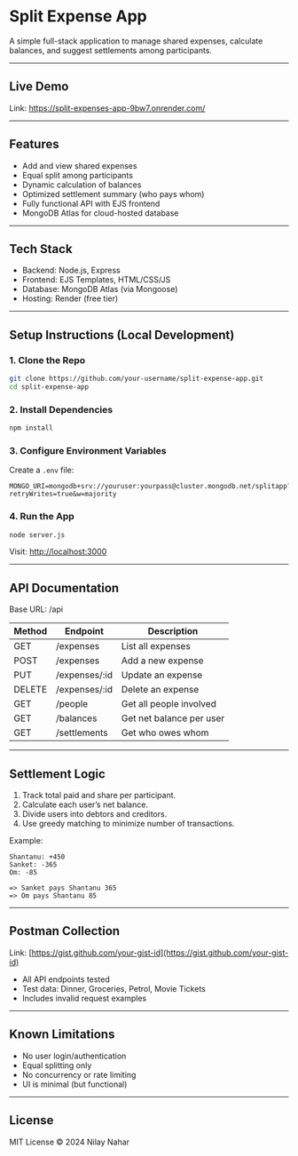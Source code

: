 # Split Expense App

A simple full-stack application to manage shared expenses, calculate balances, and suggest settlements among participants.

---

## Live Demo

Link: https://split-expenses-app-9bw7.onrender.com/


---

## Features

* Add and view shared expenses
* Equal split among participants
* Dynamic calculation of balances
* Optimized settlement summary (who pays whom)
* Fully functional API with EJS frontend
* MongoDB Atlas for cloud-hosted database

---

## Tech Stack

* Backend: Node.js, Express
* Frontend: EJS Templates, HTML/CSS/JS
* Database: MongoDB Atlas (via Mongoose)
* Hosting: Render (free tier)

---

## Setup Instructions (Local Development)

### 1. Clone the Repo

```bash
git clone https://github.com/your-username/split-expense-app.git
cd split-expense-app
```

### 2. Install Dependencies

```bash
npm install
```

### 3. Configure Environment Variables

Create a `.env` file:

```
MONGO_URI=mongodb+srv://youruser:yourpass@cluster.mongodb.net/splitapp?retryWrites=true&w=majority
```

### 4. Run the App

```bash
node server.js
```

Visit: [http://localhost:3000](http://localhost:3000)

---

## API Documentation

Base URL: /api

| Method | Endpoint       | Description              |
| ------ | -------------- | ------------------------ |
| GET    | /expenses      | List all expenses        |
| POST   | /expenses      | Add a new expense        |
| PUT    | /expenses/\:id | Update an expense        |
| DELETE | /expenses/\:id | Delete an expense        |
| GET    | /people        | Get all people involved  |
| GET    | /balances      | Get net balance per user |
| GET    | /settlements   | Get who owes whom        |

---

## Settlement Logic

1. Track total paid and share per participant.
2. Calculate each user’s net balance.
3. Divide users into debtors and creditors.
4. Use greedy matching to minimize number of transactions.

Example:

```
Shantanu: +450
Sanket: -365
Om: -85

=> Sanket pays Shantanu 365
=> Om pays Shantanu 85
```

---

## Postman Collection

Link: [https://gist.github.com/your-gist-id](https://gist.github.com/your-gist-id)

* All API endpoints tested
* Test data: Dinner, Groceries, Petrol, Movie Tickets
* Includes invalid request examples

---

## Known Limitations

* No user login/authentication
* Equal splitting only
* No concurrency or rate limiting
* UI is minimal (but functional)

---

## License

MIT License © 2024 Nilay Nahar
